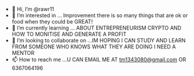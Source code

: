 - 👋 Hi, I’m @rawr11
- 👀 I’m interested in ... Improvement there is so many things that are ok or food when they could be GREAT! 
- 🌱 I’m currently learning ... ABOUT ENTREPRENEURISM CRYPTO AND HOW TO MONITISE AND GENERATE A PROFIT
- 💞️ I’m looking to collaborate on ...IM HOPING I CAN STUDY AND LEARN FROM SOMEONE WHO KNOWS WHAT THEY ARE DOING I NEED A MENTOR
- 📫 How to reach me ...U CAN EMAIL ME AT tm1343080@gmail.com OR 6367064196 

<!---
rawr11/rawr11 is a ✨ special ✨ repository because its `README.md` (this file) appears on your GitHub profile.
You can click the Preview link to take a look at your changes.
--->
